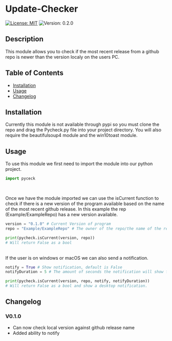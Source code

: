 # Update-Checker

[![License: MIT](https://img.shields.io/badge/License-MIT-yellow.svg)](https://opensource.org/licenses/MIT) ![Version: 0.2.0](https://img.shields.io/badge/Version-V0.2.0-blue)

## Description

This module allows you to check if the most recent release from a github repo is newer than the version localy on the users PC.

## Table of Contents

- [Installation](#installation)
- [Usage](#usage)
- [Changelog](#changelog)

## Installation
Currently this module is not available through pypi so you must clone the repo and drag the Pycheck.py file into your project directory. You will also require the beautifulsoup4 module and the win10toast module.

## Usage
To use this module we first need to import the module into our python project.

```py
import pyceck
```

<br/>

Once we have the module imported we can use the isCurrent function to check if there is a new version of the program available based on the name of the most recent github release. In this example the rep (Example/ExampleRepo) has a new version available.

```py
version = "0.1.0" # Current Version of program
repo = "Example/ExampleRepo" # The owner of the repo/the name of the repo

print(pycheck.isCurrent(version, repo))
# Will return False as a bool
```

<br/>
If the user is on windows or macOS we can also send a notification.

```py
notify = True # Show notification, default is False
notifyDuration = 5 # The amount of seconds the notification will show for. default is 3

print(pycheck.isCurrent(version, repo, notify, notifyDuration))
# Will return False as a bool and show a desktop notification.
```

## Changelog
### V0.1.0
- Can now check local version against github release name
- Added ability to notify
